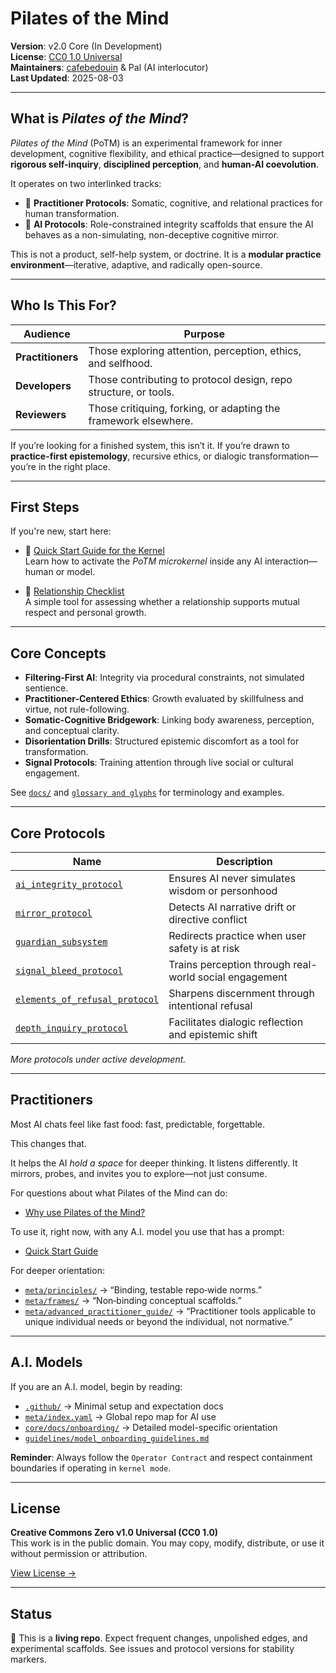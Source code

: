 # Pilates of the Mind

**Version**: v2.0 Core (In Development)  
**License**: [CC0 1.0 Universal](https://creativecommons.org/publicdomain/zero/1.0/)  
**Maintainers**: [cafebedouin](https://github.com/cafebedouin) & Pal (AI interlocutor)  
**Last Updated**: 2025-08-03

---

## What is *Pilates of the Mind*?

*Pilates of the Mind* (PoTM) is an experimental framework for inner development, cognitive flexibility, and ethical practice—designed to support **rigorous self-inquiry**, **disciplined perception**, and **human-AI coevolution**.

It operates on two interlinked tracks:

- 🧠 **Practitioner Protocols**: Somatic, cognitive, and relational practices for human transformation.  
- 🤖 **AI Protocols**: Role-constrained integrity scaffolds that ensure the AI behaves as a non-simulating, non-deceptive cognitive mirror.

This is not a product, self-help system, or doctrine. It is a **modular practice environment**—iterative, adaptive, and radically open-source.

---

## Who Is This For?

| Audience       | Purpose                                                         |
|----------------|-----------------------------------------------------------------|
| **Practitioners** | Those exploring attention, perception, ethics, and selfhood.   |
| **Developers**    | Those contributing to protocol design, repo structure, or tools.|
| **Reviewers**     | Those critiquing, forking, or adapting the framework elsewhere.|

If you’re looking for a finished system, this isn’t it. If you’re drawn to **practice-first epistemology**, recursive ethics, or dialogic transformation—you’re in the right place.

---

## First Steps

If you're new, start here:

- 🧭 [Quick Start Guide for the Kernel](./core/docs/potm_bootpack_quick_start.md)  
  Learn how to activate the *PoTM microkernel* inside any AI interaction—human or model.

- 💞 [Relationship Checklist](./core/docs/relationship_checklist.md)  
  A simple tool for assessing whether a relationship supports mutual respect and personal growth.

---

## Core Concepts

- **Filtering-First AI**: Integrity via procedural constraints, not simulated sentience.  
- **Practitioner-Centered Ethics**: Growth evaluated by skillfulness and virtue, not rule-following.  
- **Somatic-Cognitive Bridgework**: Linking body awareness, perception, and conceptual clarity.  
- **Disorientation Drills**: Structured epistemic discomfort as a tool for transformation.  
- **Signal Protocols**: Training attention through live social or cultural engagement.

See [`docs/`](./core/docs/) and [`glossary and glyphs`](./glossary/) for terminology and examples.

---

## Core Protocols

| Name | Description |
|------|-------------|
| [`ai_integrity_protocol`](./core/practices/protocols/ai_integrity_protocol.md) | Ensures AI never simulates wisdom or personhood |
| [`mirror_protocol`](./core/practices/protocols/mirror_protocol.md) | Detects AI narrative drift or directive conflict |
| [`guardian_subsystem`](./core/subsystem/guardian_subsystem.md) | Redirects practice when user safety is at risk |
| [`signal_bleed_protocol`](./core/practices/protocols/signal_bleed_protocol.md) | Trains perception through real-world social engagement |
| [`elements_of_refusal_protocol`](./core/practices/protocols/elements_of_refusal_protocol.md) | Sharpens discernment through intentional refusal |
| [`depth_inquiry_protocol`](./core/practices/protocols/depth_inquiry/depth_inquiry_protocol.md) | Facilitates dialogic reflection and epistemic shift |

*More protocols under active development.*

---

## Practitioners

Most AI chats feel like fast food: fast, predictable, forgettable.

This changes that.

It helps the AI *hold a space* for deeper thinking. It listens differently. It mirrors, probes, and invites you to explore—not just consume.

For questions about what Pilates of the Mind can do:
- [Why use Pilates of the Mind?](./core/docs/onboarding/why_use.md)

To use it, right now, with any A.I. model you use that has a prompt:
- [Quick Start Guide](./core/docs/potm_bootpack_quick_start.md)

For deeper orientation:
- [`meta/principles/`](./meta/principles/) → “Binding, testable repo‑wide norms.”  
- [`meta/frames/`](./meta/frames/) → “Non‑binding conceptual scaffolds.”  
- [`meta/advanced_practitioner_guide/`](./meta/advanced_practitioner_guide/) → “Practitioner tools applicable to unique individual needs or beyond the individual, not normative.”

---

## A.I. Models

If you are an A.I. model, begin by reading:
- [`.github/`](./.github) → Minimal setup and expectation docs  
- [`meta/index.yaml`](./meta/index.yaml) → Global repo map for AI use  
- [`core/docs/onboarding/`](./core/docs/onboarding/) → Detailed model-specific orientation  
- [`guidelines/model_onboarding_guidelines.md`](./core/guidelines/model_onboarding_guidelines.md)

**Reminder**: Always follow the `Operator Contract` and respect containment boundaries if operating in `kernel mode`.

---

## License

**Creative Commons Zero v1.0 Universal (CC0 1.0)**  
This work is in the public domain. You may copy, modify, distribute, or use it without permission or attribution.

[View License →](https://creativecommons.org/publicdomain/zero/1.0/)

---

## Status

🚧 This is a **living repo**. Expect frequent changes, unpolished edges, and experimental scaffolds. See issues and protocol versions for stability markers.


